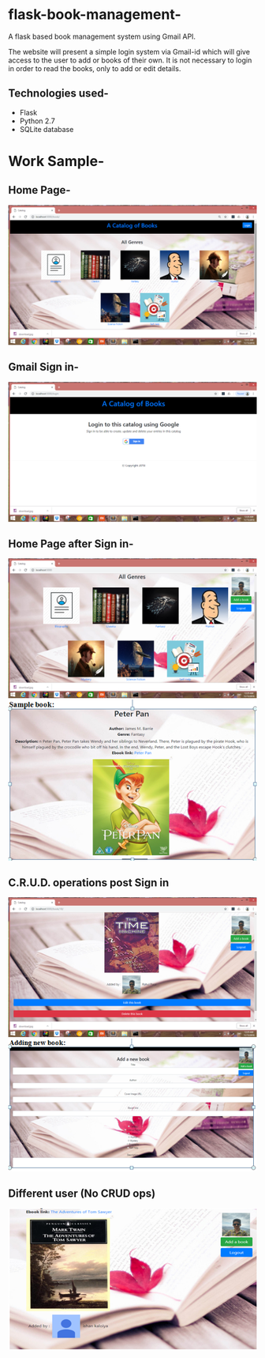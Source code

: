 # flask-book-management-
A flask based book management system using Gmail API.

The website will present a simple login system via Gmail-id which will give access to the user to add or books of their own.
It is not necessary to login in order to read the books, only to add or edit details.

## Technologies used-
- Flask
- Python 2.7
- SQLite database

# Work Sample-
## Home Page-
<img src="https://github.com/rahul2412/flask-book-management/blob/master/images/Screenshot%20(262).png" alt="Home Page">

## Gmail Sign in-
<img src="https://github.com/rahul2412/flask-book-management/blob/master/images/Screenshot%20(256).png" alt="gmail">

## Home Page after Sign in-
<img src="https://github.com/rahul2412/flask-book-management/blob/master/images/Screenshot%20(258).png" alt="Sign In">

<img src="https://github.com/rahul2412/flask-book-management/blob/master/images/ss3.PNG" alt="Sample book">

## C.R.U.D. operations post Sign in
<img src="https://github.com/rahul2412/flask-book-management/blob/master/images/Screenshot%20(259).png" alt="C.R.U.D">
<img src="https://github.com/rahul2412/flask-book-management/blob/master/images/ss1.PNG" alt="new book">

## Different user (No CRUD ops)
<img src="https://github.com/rahul2412/flask-book-management/blob/master/images/ss2.PNG" alt="diff user">



